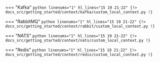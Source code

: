 === "Kafka"
    ```python linenums="1" hl_lines="15 19 21-22"
    {!> docs_src/getting_started/context/kafka/custom_local_context.py !}
    ```

=== "RabbitMQ"
    ```python linenums="1" hl_lines="15 19 21-22"
    {!> docs_src/getting_started/context/rabbit/custom_local_context.py !}
    ```

=== "NATS"
    ```python linenums="1" hl_lines="15 19 21-22"
    {!> docs_src/getting_started/context/nats/custom_local_context.py !}
    ```

=== "Redis"
    ```python linenums="1" hl_lines="15 19 21-22"
    {!> docs_src/getting_started/context/redis/custom_local_context.py !}
    ```
